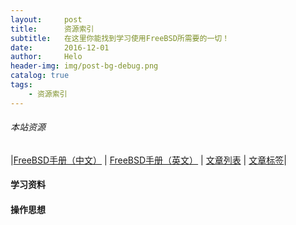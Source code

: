 ```yaml
---
layout:     post
title:      资源索引
subtitle:   在这里你能找到学习使用FreeBSD所需要的一切！
date:       2016-12-01
author:     Helo
header-img: img/post-bg-debug.png
catalog: true
tags:
    - 资源索引
---
```


###### 本站资源
|[FreeBSD手册（中文）](https://chinafreebsd.org/tags/) | [FreeBSD手册（英文）](https://chinafreebsd.org/tags/) | [文章列表](https://chinafreebsd.org/tags/) | [文章标签](https://chinafreebsd.org/tags/)|



#### 学习资料

#### 操作思想

